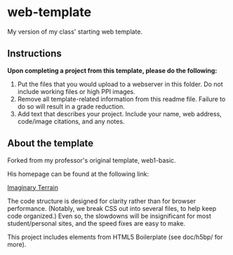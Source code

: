 # web-template
My version of my class' starting web template.

## Instructions
**Upon completing a project from this template, please do the following:**

1. Put the files that you would upload to a webserver in this folder. Do not include working files or high PPI images.
2. Remove all template-related information from this readme file. Failure to do so will result in a grade reduction.
3. Add text that describes your project. Include your name, web address, code/image citations, and any notes. 

## About the template
Forked from my professor's original template, web1-basic.

His homepage can be found at the following link:

[Imaginary Terrain](http://imaginaryterrain.com)

The code structure is designed for clarity rather than for browser performance. (Notably, we break CSS out into several files, to help keep code organized.) Even so, the slowdowns will be insignificant for most student/personal sites, and the speed fixes are easy to make.

This project includes elements from HTML5 Boilerplate (see doc/h5bp/ for more).